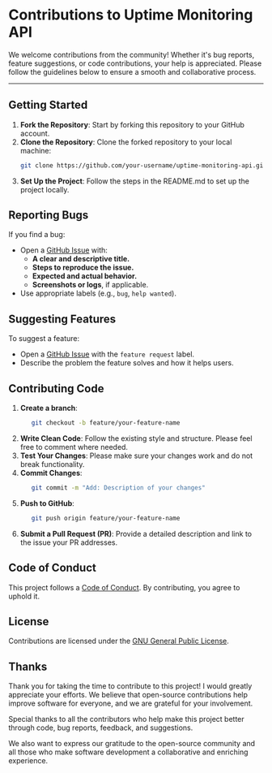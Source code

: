 # Contributions to Uptime Monitoring API

We welcome contributions from the community! Whether it's bug reports, feature suggestions, or code contributions, your help is appreciated. Please follow the guidelines below to ensure a smooth and collaborative process.

---

## Getting Started

1. **Fork the Repository**: Start by forking this repository to your GitHub account.
2. **Clone the Repository**: Clone the forked repository to your local machine:
   ```bash
   git clone https://github.com/your-username/uptime-monitoring-api.git
3. **Set Up the Project**: Follow the steps in the README.md to set up the project locally.

## Reporting Bugs

If you find a bug:

- Open a [GitHub Issue](https://github.com/your-username/uptime-monitoring-api/issues) with:
  - **A clear and descriptive title.**
  - **Steps to reproduce the issue.**
  - **Expected and actual behavior.**
  - **Screenshots or logs**, if applicable.
- Use appropriate labels (e.g., `bug`, `help wanted`).

## Suggesting Features

To suggest a feature:

- Open a [GitHub Issue](https://github.com/your-username/uptime-monitoring-api/issues) with the `feature request` label.
- Describe the problem the feature solves and how it helps users.

## Contributing Code
1. **Create a branch**:
   ```bash
      git checkout -b feature/your-feature-name
   ```
2. **Write Clean Code**: Follow the existing style and structure. Please feel free to comment where needed.
3. **Test Your Changes**: Please make sure your changes work and do not break functionality.
4. **Commit Changes**:
   ```bash
      git commit -m "Add: Description of your changes"
   ```
5. **Push to GitHub**:
   ```bash
      git push origin feature/your-feature-name
   ```
6. **Submit a Pull Request (PR)**: Provide a detailed description and link to the issue your PR addresses.

## Code of Conduct

This project follows a [Code of Conduct](./CODE_OF_CONDUCT.md). By contributing, you agree to uphold it.
## License

Contributions are licensed under the [GNU General Public License](https://www.gnu.org/licenses/gpl-3.0.html).
## Thanks

Thank you for taking the time to contribute to this project! I would greatly appreciate your efforts. We believe that open-source contributions help improve software for everyone, and we are grateful for your involvement.

Special thanks to all the contributors who help make this project better through code, bug reports, feedback, and suggestions.

We also want to express our gratitude to the open-source community and all those who make software development a collaborative and enriching experience.

